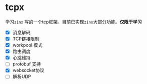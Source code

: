 # tcpx

学习`zinx` 写的一个tcp框架。目前已实现`zinx`大部分功能。**仅限于学习**

- [x] 消息解码
- [x] TCP链接限制
- [x] workpool 模式
- [x] 路由调度
- [x] 心跳维持
- [ ] protobuf 支持
- [x] websocket协议
- [ ] 解析UDP 
